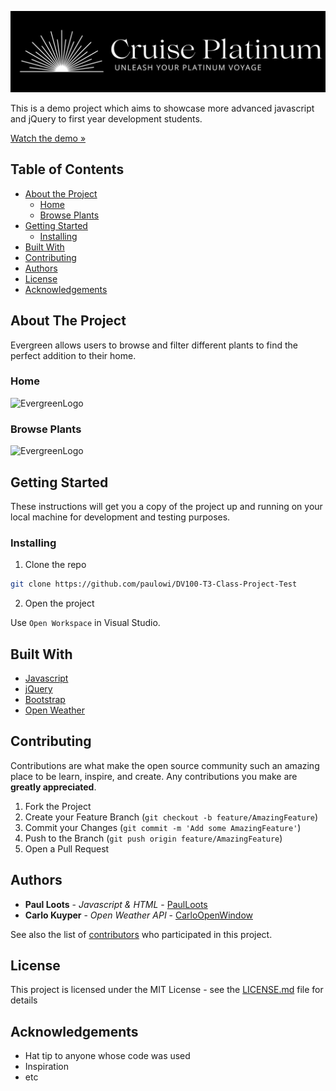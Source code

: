 
![EvergreenLogo](/assets/Untitled%20design%20(2).png)

This is a demo project which aims to showcase more advanced javascript and jQuery to first year development students.

[Watch the demo »]()

## Table of Contents

* [About the Project](#about-the-project)
   * [Home](#home)
   * [Browse Plants](#browse-plants)
* [Getting Started](#getting-started)
  * [Installing](#installing)
* [Built With](#built-with)
* [Contributing](#contributing)
* [Authors](#authors)
* [License](#license)
* [Acknowledgements](#acknowledgements)

## About The Project

Evergreen allows users to browse and filter different plants to find the perfect addition to their home.

### Home

![EvergreenLogo](/assets/readme/readme_homepage.png)

### Browse Plants

![EvergreenLogo](/assets/readme/readme_browsepage.png)

## Getting Started

These instructions will get you a copy of the project up and running on your local machine for development and testing purposes.

### Installing

1. Clone the repo
```sh
git clone https://github.com/paulowi/DV100-T3-Class-Project-Test
```
2. Open the project

Use `Open Workspace` in Visual Studio.

## Built With

* [Javascript](https://developer.mozilla.org/en-US/docs/Web/JavaScript)
* [jQuery](https://jquery.com/)
* [Bootstrap](https://getbootstrap.com/)
* [Open Weather](https://openweathermap.org/)

## Contributing

Contributions are what make the open source community such an amazing place to be learn, inspire, and create. Any contributions you make are **greatly appreciated**.

1. Fork the Project
2. Create your Feature Branch (`git checkout -b feature/AmazingFeature`)
3. Commit your Changes (`git commit -m 'Add some AmazingFeature'`)
4. Push to the Branch (`git push origin feature/AmazingFeature`)
5. Open a Pull Request

## Authors

* **Paul Loots** - *Javascript & HTML* - [PaulLoots](https://github.com/PaulLoots)
* **Carlo Kuyper** - *Open Weather API* - [CarloOpenWindow](https://github.com/CarloOpenWindow)

See also the list of [contributors](https://github.com/paulowi/DV100-T3-Class-Project-Test/graphs/contributors) who participated in this project.

## License

This project is licensed under the MIT License - see the [LICENSE.md](LICENSE.md) file for details

## Acknowledgements

* Hat tip to anyone whose code was used
* Inspiration
* etc
